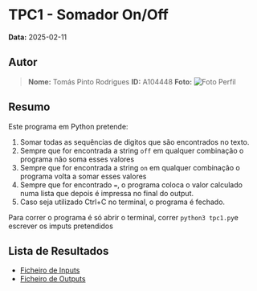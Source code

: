 # TPC1 - Somador On/Off

**Data:** 2025-02-11

## Autor

> **Nome:** Tomás Pinto Rodrigues
> **ID:** A104448
> **Foto:**
>![Foto Perfil](https://github.com/user-attachments/assets/575cd72e-b849-4e66-a39b-5c8552c4e80e)

## Resumo

Este programa em Python pretende:
1. Somar todas as sequências de digitos que são encontrados no texto.
2. Sempre que for encontrada a string `off` em qualquer combinação o programa não soma esses valores
3. Sempre que for encontrada a string `on` em qualquer combinação o programa volta a somar esses valores
4. Sempre que for encontrado `=`, o programa coloca o valor calculado numa lista que depois é impressa no final do output.
5. Caso seja utilizado Ctrl+C no terminal, o programa é fechado.

Para correr o programa é só abrir o terminal, correr `python3 tpc1.py`e escrever os imputs pretendidos

## Lista de Resultados

- [Ficheiro de Inputs](input.txt)  
- [Ficheiro de Outputs](output.txt)  
